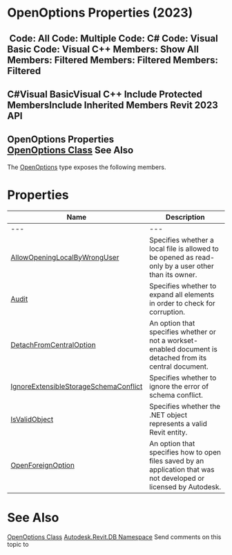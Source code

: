 # OpenOptions Properties (2023)

﻿
 Code: All Code: Multiple Code: C# Code: Visual Basic Code: Visual C++  Members: Show All Members: Filtered Members: Filtered Members: Filtered   
---  
C#Visual BasicVisual C++
Include Protected MembersInclude Inherited Members
Revit 2023 API  
---  
OpenOptions Properties  
[OpenOptions Class](c0004971-3810-eeb8-72bd-e116886ec3c8.md "OpenOptions Class") See Also  
---  
The [OpenOptions](c0004971-3810-eeb8-72bd-e116886ec3c8.md "OpenOptions Class") type exposes the following members.
# Properties
| Name | Description |
| --- | --- |
| --- | --- | --- |
| [AllowOpeningLocalByWrongUser](039bb499-2d04-9438-ac4c-e394dd9a0161.md "AllowOpeningLocalByWrongUser Property") | Specifies whether a local file is allowed to be opened as read-only by a user other than its owner. |
| [Audit](61fd9502-777d-a946-aead-24974c8ac3f2.md "Audit Property") | Specifies whether to expand all elements in order to check for corruption. |
| [DetachFromCentralOption](5db03f57-b7fa-a1fa-e8b2-289c80678e75.md "DetachFromCentralOption Property") | An option that specifies whether or not a workset-enabled document is detached from its central document. |
| [IgnoreExtensibleStorageSchemaConflict](b6ae0ea0-b55d-ffa8-44a5-b5a5b320d74a.md "IgnoreExtensibleStorageSchemaConflict Property") | Specifies whether to ignore the error of schema conflict. |
| [IsValidObject](c6876c22-4ac6-c92e-a6c1-3627a7fa6d16.md "IsValidObject Property") | Specifies whether the .NET object represents a valid Revit entity. |
| [OpenForeignOption](dbc3eceb-cd55-3263-47fc-4812cdf06280.md "OpenForeignOption Property") | An option that specifies how to open files saved by an application that was not developed or licensed by Autodesk. |

# See Also
[OpenOptions Class](c0004971-3810-eeb8-72bd-e116886ec3c8.md "OpenOptions Class")
[Autodesk.Revit.DB Namespace](87546ba7-461b-c646-cbb1-2cb8f5bff8b2.md "Autodesk.Revit.DB Namespace")
Send comments on this topic to 